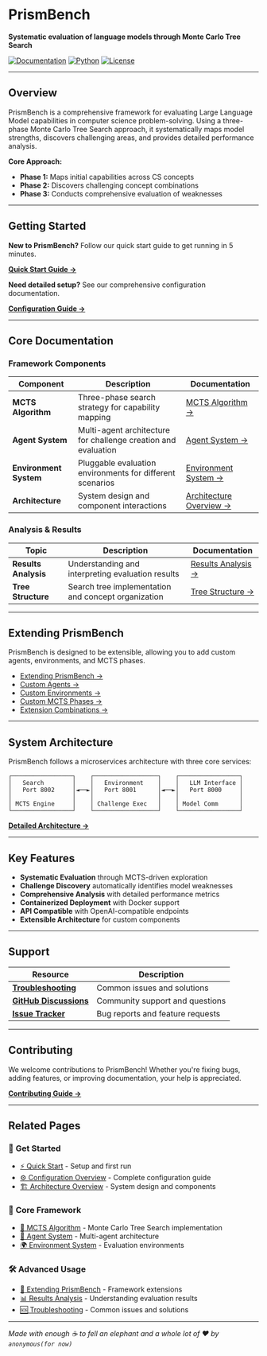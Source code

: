# PrismBench

**Systematic evaluation of language models through Monte Carlo Tree Search**

[![Documentation](https://img.shields.io/badge/docs-wiki-green.svg)](Home) [![Python](https://img.shields.io/badge/python-3.12+-blue.svg)](https://github.com/PrismBench/PrismBench) [![License](https://img.shields.io/badge/license-MIT-blue.svg)](https://github.com/PrismBench/PrismBench/blob/main/LICENSE)

---

## Overview

PrismBench is a comprehensive framework for evaluating Large Language Model capabilities in computer science problem-solving. Using a three-phase Monte Carlo Tree Search approach, it systematically maps model strengths, discovers challenging areas, and provides detailed performance analysis.

**Core Approach:**
- **Phase 1:** Maps initial capabilities across CS concepts
- **Phase 2:** Discovers challenging concept combinations  
- **Phase 3:** Conducts comprehensive evaluation of weaknesses

---

## Getting Started

**New to PrismBench?** Follow our quick start guide to get running in 5 minutes.

**[Quick Start Guide →](Quick-Start)**

**Need detailed setup?** See our comprehensive configuration documentation.

**[Configuration Guide →](Configuration-Overview)**

---

## Core Documentation

### Framework Components

| Component | Description | Documentation |
|-----------|-------------|---------------|
| **MCTS Algorithm** | Three-phase search strategy for capability mapping | [MCTS Algorithm →](MCTS-Algorithm) |
| **Agent System** | Multi-agent architecture for challenge creation and evaluation | [Agent System →](Agent-System) |
| **Environment System** | Pluggable evaluation environments for different scenarios | [Environment System →](Environment-System) |
| **Architecture** | System design and component interactions | [Architecture Overview →](Architecture-Overview) |

### Analysis & Results

| Topic | Description | Documentation |
|-------|-------------|---------------|
| **Results Analysis** | Understanding and interpreting evaluation results | [Results Analysis →](Results-Analysis) |
| **Tree Structure** | Search tree implementation and concept organization | [Tree Structure →](Tree-Structure) |

---
## Extending PrismBench

PrismBench is designed to be extensible, allowing you to add custom agents, environments, and MCTS phases.

- [Extending PrismBench →](Extending-PrismBench)
- [Custom Agents →](Custom-Agents)
- [Custom Environments →](Custom-Environments)
- [Custom MCTS Phases →](Custom-MCTS-Phases)
- [Extension Combinations →](Extension-Combinations)

---

## System Architecture

PrismBench follows a microservices architecture with three core services:

```
┌─────────────────┐    ┌──────────────────┐    ┌─────────────────┐
│   Search        │    │   Environment    │    │   LLM Interface │
│   Port 8002     │◄──►│   Port 8001      │◄──►│   Port 8000     │
│                 │    │                  │    │                 │
│ MCTS Engine     │    │ Challenge Exec   │    │ Model Comm      │
└─────────────────┘    └──────────────────┘    └─────────────────┘
```

**[Detailed Architecture →](Architecture-Overview)**

---

## Key Features

- **Systematic Evaluation** through MCTS-driven exploration
- **Challenge Discovery** automatically identifies model weaknesses  
- **Comprehensive Analysis** with detailed performance metrics
- **Containerized Deployment** with Docker support
- **API Compatible** with OpenAI-compatible endpoints
- **Extensible Architecture** for custom components

---

## Support

| Resource | Description |
|----------|-------------|
| **[Troubleshooting](Troubleshooting)** | Common issues and solutions |
| **[GitHub Discussions](https://github.com/PrismBench/PrismBench/discussions)** | Community support and questions |
| **[Issue Tracker](https://github.com/PrismBench/PrismBench/issues)** | Bug reports and feature requests |

---

## Contributing

We welcome contributions to PrismBench! Whether you're fixing bugs, adding features, or improving documentation, your help is appreciated.

**[Contributing Guide →](https://github.com/PrismBench/PrismBench/blob/main/CONTRIBUTING.md)**

---

## Related Pages

### 🚀 **Get Started**
- [⚡ Quick Start](Quick-Start) - Setup and first run
- [⚙️ Configuration Overview](Configuration-Overview) - Complete configuration guide
- [🏗️ Architecture Overview](Architecture-Overview) - System design and components

### 🧠 **Core Framework**
- [🌳 MCTS Algorithm](MCTS-Algorithm) - Monte Carlo Tree Search implementation
- [🤖 Agent System](Agent-System) - Multi-agent architecture
- [🌍 Environment System](Environment-System) - Evaluation environments

### 🛠️ **Advanced Usage**
- [🔧 Extending PrismBench](Extending-PrismBench) - Framework extensions
- [📊 Results Analysis](Results-Analysis) - Understanding evaluation results
- [🆘 Troubleshooting](Troubleshooting) - Common issues and solutions

---

*Made with enough ☕️ to fell an elephant and a whole lot of ❤️ by `anonymous(for now)`* 